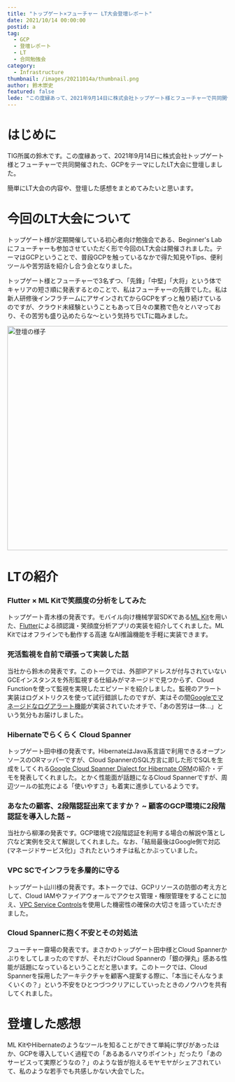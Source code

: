 ```yaml
---
title: "トップゲート×フューチャー LT大会登壇レポート"
date: 2021/10/14 00:00:00
postid: a
tag:
  - GCP
  - 登壇レポート
  - LT
  - 合同勉強会
category:
  - Infrastructure
thumbnail: /images/20211014a/thumbnail.png
author: 鈴木崇史
featured: false
lede: "この度縁あって、2021年9月14日に株式会社トップゲート様とフューチャーで共同開催された、GCPをテーマにしたLT大会に登壇しました。簡単にLT大会の内容や、登壇した感想をまとめてみたいと思います。トップゲート様が定期開催している初心者向け勉強会である、Beginner's Labにフューチャーも参加させていただく形で今回のLT大会は開催されました。"
---
```

# はじめに
TIG所属の鈴木です。この度縁あって、2021年9月14日に株式会社トップゲート様とフューチャーで共同開催された、GCPをテーマにしたLT大会に登壇しました。

簡単にLT大会の内容や、登壇した感想をまとめてみたいと思います。

# 今回のLT大会について
トップゲート様が定期開催している初心者向け勉強会である、Beginner's Labにフューチャーも参加させていただく形で今回のLT大会は開催されました。テーマはGCPということで、普段GCPを触っているなかで得た知見やTips、便利ツールや苦労話を紹介し合う会となりました。

トップゲート様とフューチャーで3名ずつ、「先鋒」「中堅」「大将」という体でキャリアの短さ順に発表するとのことで、私はフューチャーの先鋒でした。私は新人研修後インフラチームにアサインされてからGCPをずっと触り続けているのですが、クラウド未経験ということもあって日々の業務で色々とハマっており、その苦労も盛り込めたらな～という気持ちでLTに臨みました。


<img src="/images/20211014a/image.png" alt="登壇の様子" width="1200" height="513" loading="lazy">


# LTの紹介

### Flutter × ML Kitで笑顔度の分析をしてみた
トップゲート青木様の発表です。モバイル向け機械学習SDKである[ML Kit](https://developers.google.com/ml-kit)を用いた、[Flutter](https://future-architect.github.io/articles/20210510a/)による顔認識・笑顔度分析アプリの実装を紹介してくれました。ML Kitではオフラインでも動作する高速 なAI推論機能を手軽に実装できます。

### 死活監視を自前で頑張って実装した話
当社から鈴木の発表です。このトークでは、外部IPアドレスが付与されていないGCEインスタンスを外形監視する仕組みがマネージドで見つからず、Cloud Functionを使って監視を実現したエピソードを紹介しました。監視のアラート実装はログメトリクスを使って試行錯誤したのですが、実はその間[Googleでマネージドなログアラート機能](https://cloud.google.com/blog/ja/products/operations/create-logs-alerts-preview)が実装されていたオチで、「あの苦労は一体...」という気分もお届けしました。

<script async class="speakerdeck-embed" data-id="98f9c63325be4014a84cfb5a1ce9e875" data-ratio="1.77777777777778" src="//speakerdeck.com/assets/embed.js"></script>

### Hibernateでらくらく Cloud Spanner
トップゲート田中様の発表です。HibernateはJava系言語で利用できるオープンソースのORマッパーですが、Cloud SpannerのSQL方言に即した形でSQLを生成をしてくれる[Google Cloud Spanner Dialect for Hibernate ORM](https://github.com/GoogleCloudPlatform/google-cloud-spanner-hibernate)の紹介・デモを発表してくれました。とかく性能面が話題になるCloud Spannerですが、周辺ツールの拡充による「使いやすさ」も着実に進歩しているようです。


### あなたの顧客、2段階認証出来てますか？ ~ 顧客のGCP環境に2段階認証を導入した話 ~
当社から柳澤の発表です。GCP環境で2段階認証を利用する場合の解説や落とし穴など実例を交えて解説してくれました。なお、「結局最後はGoogle側で対応(マネージドサービス化)」されたというオチは私とかぶっていました。
<script async class="speakerdeck-embed" data-id="2f5d243ff7e3474295de83fc728fc5ee" data-ratio="1.77777777777778" src="//speakerdeck.com/assets/embed.js"></script>

### VPC SCでインフラを多層的に守る
トップゲート山川様の発表です。本トークでは、GCPリソースの防御の考え方として、Cloud IAMやファイアウォールでアクセス管理・権限管理をすることに加え、[VPC Service Controls](https://cloud.google.com/vpc-service-controls)を使用した機密性の確保の大切さを語っていただきました。

### Cloud Spannerに抱く不安とその対処法
フューチャー齋場の発表です。まさかのトップゲート田中様とCloud Spannerかぶりをしてしまったのですが、それだけCloud Spannerの「銀の弾丸」感ある性能が話題になっているということだと思います。このトークでは、Cloud Spannerを採用したアーキテクチャを顧客へ提案する際に、「本当にそんなうまくいくの？」という不安をひとつづつクリアにしていったときのノウハウを共有してくれました。

<script async class="speakerdeck-embed" data-id="1fdc2c8b3271489695859e397fd9031a" data-ratio="1.77777777777778" src="//speakerdeck.com/assets/embed.js"></script>


# 登壇した感想
ML KitやHibernateのようなツールを知ることができて単純に学びがあったほか、GCPを導入していく過程での「あるあるハマりポイント」だったり「あのサービスって実際どうなの？」のような皆が抱えるモヤモヤがシェアされていて、私のような若手でも共感しかない大会でした。





